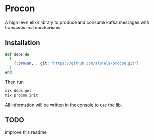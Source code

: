 # Procon

A high level elixir library to produce and consume kafka messages with transactionnal mechanisms

## Installation

```elixir
def deps do
  [
    {:procon, , git: "https://github.com/alotela/procon.git"}
  ]
end
```

Then run
```elixir
mix deps.get
mix procon.init
```

All information will be written in the console to use the lib.

## TODO

improve this readme
